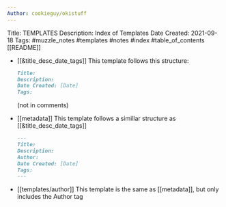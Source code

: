 ```yaml
---
Author: cookieguy/okistuff
---
```


Title: TEMPLATES
Description: Index of Templates
Date Created: 2021-09-18
Tags: #muzzle_notes  #templates #notes #index #table_of_contents [[README]]


- [[&title_desc_date_tags]]
	This template follows this structure:
	```md
	Title:
	Description:
	Date Created: [Date]
	Tags:
	```
	
	(not in comments)
	
- [[metadata]]
	This template follows a simillar structure as [[&title_desc_date_tags]]
	```md
	---
	Title:
	Description:
	Author:
	Date Created: [Date]
	Tags:
	---
	```
	
- [[templates/author]]
	This template is the same as [[metadata]], but only includes the Author tag
	